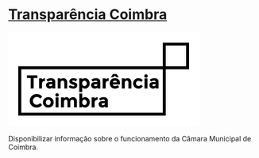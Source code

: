 [Transparência Coimbra](https://github.com/ImproveCoimbra/transparencia/wiki)
=============================================================================

<a href="https://github.com/ImproveCoimbra/transparencia/wiki">![Transparência Coimbra](https://github.com/ImproveCoimbra/transparencia/raw/master/logo.png)</a>

Disponibilizar informação sobre o funcionamento da Câmara Municipal de Coimbra.
 
